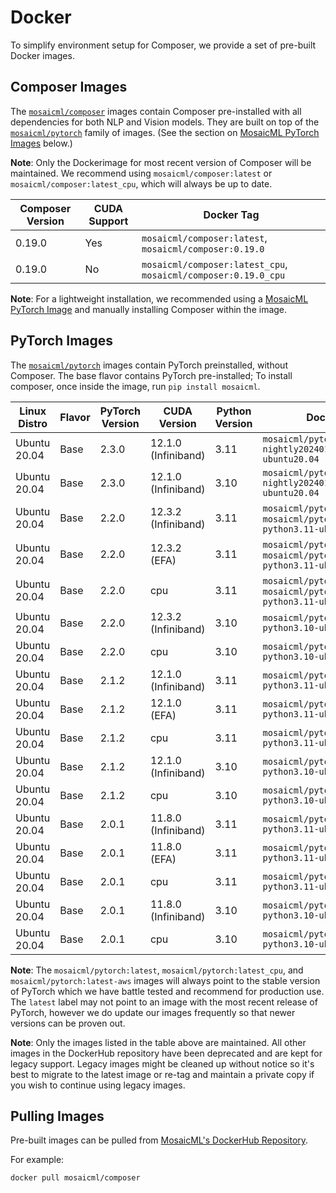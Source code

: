 # Docker

To simplify environment setup for Composer, we provide a set of pre-built Docker images.

## Composer Images

The [`mosaicml/composer`](https://hub.docker.com/r/mosaicml/composer) images contain Composer pre-installed with
all dependencies for both NLP and Vision models. They are built on top of the
[`mosaicml/pytorch`](https://hub.docker.com/r/mosaicml/pytorch) family of images.
(See the section on [MosaicML PyTorch Images](#pytorch-images) below.)

**Note**: Only the Dockerimage for most recent version of Composer will be maintained. We recommend using
`mosaicml/composer:latest` or `mosaicml/composer:latest_cpu`, which will always be up to date.

<!-- BEGIN_COMPOSER_BUILD_MATRIX -->
| Composer Version   | CUDA Support   | Docker Tag                                                     |
|--------------------|----------------|----------------------------------------------------------------|
| 0.19.0             | Yes            | `mosaicml/composer:latest`, `mosaicml/composer:0.19.0`         |
| 0.19.0             | No             | `mosaicml/composer:latest_cpu`, `mosaicml/composer:0.19.0_cpu` |
<!-- END_COMPOSER_BUILD_MATRIX -->

**Note**: For a lightweight installation, we recommended using a [MosaicML PyTorch Image](#pytorch-images) and manually
installing Composer within the image.

## PyTorch Images

The [`mosaicml/pytorch`](https://hub.docker.com/r/mosaicml/pytorch) images contain PyTorch preinstalled, without Composer.
The base flavor contains PyTorch pre-installed;
To install composer, once inside the image, run `pip install mosaicml`.

<!-- BEGIN_PYTORCH_BUILD_MATRIX -->
| Linux Distro   | Flavor   | PyTorch Version   | CUDA Version        | Python Version   | Docker Tags                                                                              |
|----------------|----------|-------------------|---------------------|------------------|------------------------------------------------------------------------------------------|
| Ubuntu 20.04   | Base     | 2.3.0             | 12.1.0 (Infiniband) | 3.11             | `mosaicml/pytorch:2.3.0_cu121-nightly20240110-python3.11-ubuntu20.04`                    |
| Ubuntu 20.04   | Base     | 2.3.0             | 12.1.0 (Infiniband) | 3.10             | `mosaicml/pytorch:2.3.0_cu121-nightly20240110-python3.10-ubuntu20.04`                    |
| Ubuntu 20.04   | Base     | 2.2.0             | 12.3.2 (Infiniband) | 3.11             | `mosaicml/pytorch:latest`, `mosaicml/pytorch:2.2.0_cu123-python3.11-ubuntu20.04`         |
| Ubuntu 20.04   | Base     | 2.2.0             | 12.3.2 (EFA)        | 3.11             | `mosaicml/pytorch:latest-aws`, `mosaicml/pytorch:2.2.0_cu123-python3.11-ubuntu20.04-aws` |
| Ubuntu 20.04   | Base     | 2.2.0             | cpu                 | 3.11             | `mosaicml/pytorch:latest_cpu`, `mosaicml/pytorch:2.2.0_cpu-python3.11-ubuntu20.04`       |
| Ubuntu 20.04   | Base     | 2.2.0             | 12.3.2 (Infiniband) | 3.10             | `mosaicml/pytorch:2.2.0_cu123-python3.10-ubuntu20.04`                                    |
| Ubuntu 20.04   | Base     | 2.2.0             | cpu                 | 3.10             | `mosaicml/pytorch:2.2.0_cpu-python3.10-ubuntu20.04`                                      |
| Ubuntu 20.04   | Base     | 2.1.2             | 12.1.0 (Infiniband) | 3.11             | `mosaicml/pytorch:2.1.2_cu121-python3.11-ubuntu20.04`                                    |
| Ubuntu 20.04   | Base     | 2.1.2             | 12.1.0 (EFA)        | 3.11             | `mosaicml/pytorch:2.1.2_cu121-python3.11-ubuntu20.04-aws`                                |
| Ubuntu 20.04   | Base     | 2.1.2             | cpu                 | 3.11             | `mosaicml/pytorch:2.1.2_cpu-python3.11-ubuntu20.04`                                      |
| Ubuntu 20.04   | Base     | 2.1.2             | 12.1.0 (Infiniband) | 3.10             | `mosaicml/pytorch:2.1.2_cu121-python3.10-ubuntu20.04`                                    |
| Ubuntu 20.04   | Base     | 2.1.2             | cpu                 | 3.10             | `mosaicml/pytorch:2.1.2_cpu-python3.10-ubuntu20.04`                                      |
| Ubuntu 20.04   | Base     | 2.0.1             | 11.8.0 (Infiniband) | 3.11             | `mosaicml/pytorch:2.0.1_cu118-python3.11-ubuntu20.04`                                    |
| Ubuntu 20.04   | Base     | 2.0.1             | 11.8.0 (EFA)        | 3.11             | `mosaicml/pytorch:2.0.1_cu118-python3.11-ubuntu20.04-aws`                                |
| Ubuntu 20.04   | Base     | 2.0.1             | cpu                 | 3.11             | `mosaicml/pytorch:2.0.1_cpu-python3.11-ubuntu20.04`                                      |
| Ubuntu 20.04   | Base     | 2.0.1             | 11.8.0 (Infiniband) | 3.10             | `mosaicml/pytorch:2.0.1_cu118-python3.10-ubuntu20.04`                                    |
| Ubuntu 20.04   | Base     | 2.0.1             | cpu                 | 3.10             | `mosaicml/pytorch:2.0.1_cpu-python3.10-ubuntu20.04`                                      |
<!-- END_PYTORCH_BUILD_MATRIX -->

**Note**: The `mosaicml/pytorch:latest`, `mosaicml/pytorch:latest_cpu`, and `mosaicml/pytorch:latest-aws`
images will always point to the stable version of PyTorch which we have battle tested and recommend for production use.  The `latest` label
may not point to an image with the most recent release of PyTorch, however we do update our images frequently so that newer versions can
be proven out.

**Note**: Only the images listed in the table above are maintained.  All other images in the DockerHub repository have been deprecated
and are kept for legacy support.  Legacy images might be cleaned up without notice so it's best to migrate to the latest image or re-tag and maintain
a private copy if you wish to continue using legacy images.

## Pulling Images

Pre-built images can be pulled from [MosaicML's DockerHub Repository](https://hub.docker.com/u/mosaicml).

For example:

<!--pytest.mark.skip-->
```bash
docker pull mosaicml/composer
```
